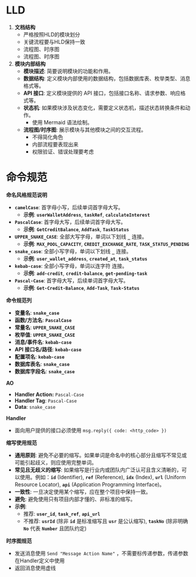 # LLD

1. **文档结构**
    - 严格按照HLD的模块划分
    - 关键流程要与HLD保持一致
    - 流程图、时序图
    - 流程图、时序图
2. **模块内部结构**
    - **模块描述**: 简要说明模块的功能和作用。
    - **数据结构**: 定义模块内部使用的数据结构，包括数据库表、枚举类型、消息格式等。
    - **API 接口**: 定义模块提供的 API 接口，包括接口名称、请求参数、响应格式等。
    - **状态机**: 如果模块涉及状态变化，需要定义状态机，描述状态转换条件和动作。
        - 使用 Mermaid 语法绘制。
    - **流程图/时序图**: 展示模块与其他模块之间的交互流程。
        - 不得简化角色
        - 内部流程要表现出来
        - 权限验证、错误处理要考虑

# 命令规范

**命名风格规范说明**

- **`camelCase`**: 首字母小写，后续单词首字母大写。
    - **示例**: **`userWalletAddress`**, **`taskRef`**, **`calculateInterest`**
- **`PascalCase`**: 首字母大写，后续单词首字母大写。
    - **示例**: **`GetCreditBalance`**, **`AddTask`**, **`TaskStatus`**
- **`UPPER_SNAKE_CASE`**: 全部大写字母，单词以下划线 **`_`** 连接。
    - **示例**: **`MAX_POOL_CAPACITY`**, **`CREDIT_EXCHANGE_RATE`**, **`TASK_STATUS_PENDING`**
- **`snake_case`**: 全部小写字母，单词以下划线 **`_`** 连接。
    - **示例**: **`user_wallet_address`**, **`created_at`**, **`task_status`**
- **`kebab-case`**: 全部小写字母，单词以连字符  连接。
    - **示例**: **`add-credit`**, **`credit-balance`**, **`get-pending-task`**
- **`Pascal-Case`**: 首字母大写，后续单词首字母大写。
    - **示例**: **`Get-Credit-Balance`**, **`Add-Task`**, **`Task-Status`**

**命令规范列**

- **变量名**: **`snake_case`**
- **函数/方法名**: **`PascalCase`**
- **常量名**: **`UPPER_SNAKE_CASE`**
- **枚举值**: **`UPPER_SNAKE_CASE`**
- **消息/事件名**: **`kebab-case`**
- **API 接口名/路径**: **`kebab-case`**
- **配置项名**: **`kebab-case`**
- **数据库表名**: **`snake_case`**
- **数据库字段名**: **`snake_case`**

**AO**

- **Handler Action:** `Pascal-Case`
- **Handler Tag**: `Pascal-Case`
- **Data**: `snake_case`

**Handler**

- 面向用户提供的接口必须使用 `msg.reply({ code: <http_code> })`

**缩写使用规范**

- **通用原则**: 避免不必要的缩写。如果单词是命名中的核心部分且缩写不常见或可能引起歧义，则应使用完整单词。
- **常见且无歧义的缩写**: 如果缩写是行业内或团队内广泛认可且含义清晰的，可以使用。例如：**`id`** (Identifier), **`ref`** (Reference), **`idx`** (Index), **`url`** (Uniform Resource Locator), **`api`** (Application Programming Interface)。
- **一致性**: 一旦决定使用某个缩写，应在整个项目中保持一致。
- **避免**: 避免使用只有项目内部才懂的、非标准的缩写。
- **示例**:
    - 推荐: **`user_id`**, **`task_ref`**, **`api_url`**
    - 不推荐: **`usrId`** (除非 **`id`** 是标准缩写且 **`usr`** 是公认缩写), **`taskNo`** (除非明确 **`No`** 代表 **`Number`** 且团队约定)

**时序图规范**

- 发送消息使用 `Send "Message Action Name"` ，不需要标传递参数，传递参数在Handler定义中使用
- 返回消息使用虚线